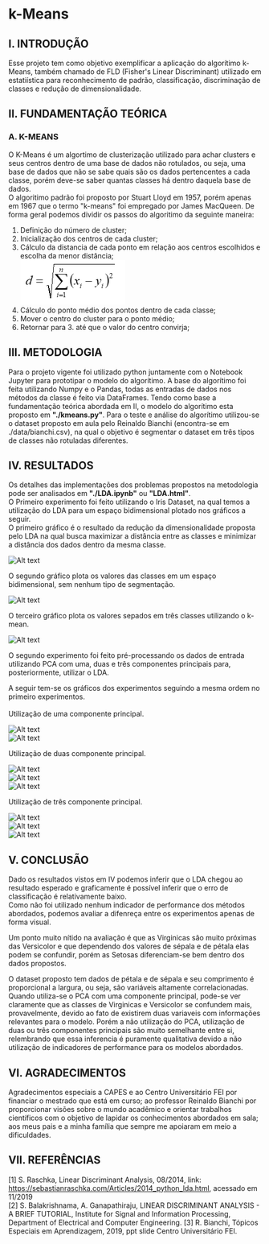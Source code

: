 # k-Means #

## I.	 INTRODUÇÃO ##
Esse projeto tem como objetivo exemplificar a aplicação do algorítimo k-Means, também chamado de FLD (Fisher's Linear 
Discriminant) utilizado em estatiística para reconhecimento de padrão, classificação, discriminação de classes e 
redução de dimensionalidade.

## II.	FUNDAMENTAÇÃO TEÓRICA ##

### A.	K-MEANS ###
O K-Means é um algortimo de clusterização utilizado para achar clusters e seus centros dentro de uma base de dados
não rotulados, ou seja, uma base de dados que não se sabe quais são os dados pertencentes a cada classe, porém
deve-se saber quantas classes há dentro daquela base de dados.<br>
O algoritimo padrão foi proposto por Stuart Lloyd em 1957, porém apenas em 1967 que o termo "k-means" foi empregado
por James MacQueen.
De forma geral podemos dividir os passos do algoritimo da seguinte maneira:

1. Definição do número de cluster;
2. Inicialização dos centros de cada cluster;
3. Cálculo da distancia de cada ponto em relação aos centros escolhidos e escolha da menor distância;<br>
![Alt text](images/kmeans-equation01.png?)
4. Cálculo do ponto médio dos pontos dentro de cada classe;
5. Mover o centro do cluster para o ponto médio;
6. Retornar para 3. até que o valor do centro convirja;

## III.	METODOLOGIA ##
Para o projeto vigente foi utilizado python juntamente com o Notebook Jupyter para prototipar o modelo do
algorítimo. A base do algorítimo foi feita utilizando Numpy e o Pandas, todas as entradas de dados nos métodos da
classe é feito via DataFrames.
Tendo como base a fundamentação teórica abordada em II, o modelo do algorítimo esta proposto em <b>"./kmeans.py"</b>.
Para o teste e análise do algorítimo utilizou-se o dataset proposto em aula pelo Reinaldo Bianchi (encontra-se 
em ./data/bianchi.csv), na qual o objetivo é segmentar o dataset em três tipos de classes não rotuladas diferentes.<br>

## IV. RESULTADOS ##
Os detalhes das implementações dos problemas propostos na metodologia pode ser analisados em <b>"./LDA.ipynb"</b> 
ou <b>"LDA.html"</b>.<br>
O Primeiro experimento foi feito utilizando o Iris Dataset, na qual temos a utilização do LDA para um espaço bidimensional
plotado nos gráficos a seguir.<br>
O primeiro gráfico é o resultado da redução da dimensionalidade proposta pelo LDA na qual busca maximizar a distância
entre as classes e minimizar a distância dos dados dentro da mesma classe.

![Alt text](images/ex1-graph01.png?)

O segundo gráfico plota os valores das classes em um espaço bidimensional, sem nenhum tipo de segmentação.

![Alt text](images/ex1-graph02.png?)

O terceiro gráfico plota os valores sepados em três classes utilizando o k-mean.

![Alt text](images/ex1-graph03.png?)

O segundo experimento foi feito pré-processando os dados de entrada utilizando PCA com uma, duas e três componentes
principais para, posteriormente, utilizar o LDA.

A seguir tem-se os gráficos dos experimentos seguindo a mesma ordem no primeiro experimentos.<br><br>
Utilização de uma componente principal.

![Alt text](images/ex2-pc1-graph01.png?)<br>
![Alt text](images/ex2-pc1-graph02.png?)

Utilização de duas componente principal.

![Alt text](images/ex2-pc2-graph01.png?)<br>
![Alt text](images/ex2-pc2-graph02.png?)<br>
![Alt text](images/ex2-pc2-graph03.png?)

Utilização de três componente principal.

![Alt text](images/ex2-pc3-graph01.png?)<br>
![Alt text](images/ex2-pc3-graph02.png?)<br>
![Alt text](images/ex2-pc3-graph03.png?)


## V. CONCLUSÃO ##
Dado os resultados vistos em IV podemos inferir que o LDA chegou ao resultado esperado e graficamente é possível inferir
que o erro de classificação é relativamente baixo.<br>
Como não foi utilizado nenhum indicador de performance dos métodos abordados, podemos avaliar a difenreça entre os
experimentos apenas de forma visual.<br>

Um ponto muito nítido na avaliação é que as Virginicas são muito próximas das Versicolor e que dependendo dos valores
de sépala e de pétala elas podem se confundir, porém as Setosas diferenciam-se bem dentro dos dados propostos.<br>

O dataset proposto tem dados de pétala e de sépala e seu comprimento é proporcional a largura, ou seja, são variáveis
altamente correlacionadas. Quando utiliza-se o PCA com uma componente principal, pode-se ver claramente que as classes
de Virginicas e Versicolor se confundem mais, provavelmente, devido ao fato de existirem duas variaveis com informações
relevantes para o modelo. Porém a não utilização do PCA, utilização de duas ou três componentes principais são muito
semelhante entre si, relembrando que essa inferencia é puramente qualitativa devido a não utilização de indicadores de
performance para os modelos abordados.

## VI. AGRADECIMENTOS ##

Agradecimentos especiais a CAPES e ao Centro Universitário FEI por financiar o mestrado que está em curso; 
ao professor Reinaldo Bianchi por proporcionar visões sobre o mundo acadêmico e orientar trabalhos científicos 
com o objetivo de lapidar os conhecimentos abordados em sala; aos meus pais e a minha família que sempre me 
apoiaram em meio a dificuldades.

## VII. REFERÊNCIAS ##

[1] S. Raschka, Linear Discriminant Analysis, 08/2014, link: https://sebastianraschka.com/Articles/2014_python_lda.html, acessado em 11/2019<br>
[2] S. Balakrishnama, A. Ganapathiraju, LINEAR DISCRIMINANT ANALYSIS - A BRIEF TUTORIAL, Institute for Signal and Information Processing, Department of Electrical and Computer Engineering.
[3]	R. Bianchi, Tópicos Especiais em Aprendizagem, 2019, ppt slide Centro Universitário FEI.
